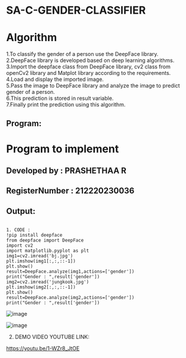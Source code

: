# SA-C-GENDER-CLASSIFIER
# Algorithm
1.To classify the gender of a person use the DeepFace library. <br>
2.DeepFace library is developed based on deep learning algorithms. <br>
3.Import the deepface class from DeepFace library, cv2 class from openCv2 library and Matplot library according to the requirements. <br>
4.Load and display the imported image. <br>
5.Pass the image to DeepFace library and analyze the image to predict gender of a person. <br>
6.This prediction is stored in result variable. <br>
7.Finally print the prediction using this algorithm. <br>


## Program:


# Program to implement 
## Developed by   :  PRASHETHAA R
## RegisterNumber :  212220230036



## Output:
```

1. CODE :
!pip install deepface
from deepface import DeepFace
import cv2
import matplotlib.pyplot as plt
img1=cv2.imread('bj.jpg')
plt.imshow(img1[:,:,::-1])
plt.show()
result=DeepFace.analyze(img1,actions=['gender'])
print("Gender : ",result['gender'])
img2=cv2.imread('jungkook.jpg')
plt.imshow(img2[:,:,::-1])
plt.show()
result=DeepFace.analyze(img2,actions=['gender'])
print("Gender : ",result['gender'])

```
![image](https://user-images.githubusercontent.com/75234942/176353939-3e0ca3df-afb5-4375-b157-7d1ef4ec943f.png)

![image](https://user-images.githubusercontent.com/75234942/176354063-325039df-9f4a-4cfe-9c51-ded4f78d734f.png)

2. DEMO VIDEO YOUTUBE LINK:

https://youtu.be/1-WZr8_JtOE
 


